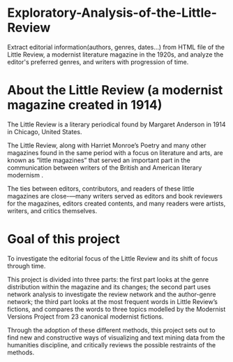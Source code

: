 # Exploratory-Analysis-of-the-Little-Review
Extract editorial information(authors, genres, dates...) from HTML file of the Little Review, a modernist literature magazine in the 1920s, and analyze the editor's preferred genres, and writers with progression of time. 

# About the Little Review (a modernist magazine created in 1914)
The Little Review  is a literary periodical found by Margaret Anderson in 1914 in Chicago, United States. 

The Little Review, along with Harriet Monroe’s Poetry and many other magazines found in the same period with a focus on literature and arts, are known as “little magazines” that served an important part in the communication between writers of the British and American literary modernism . 

The ties between editors, contributors, and readers of these little magazines are close-—many writers served as editors and book reviewers for the magazines, editors created contents, and many readers were artists, writers, and critics themselves. 

# Goal of this project
To investigate the editorial focus of the Little Review and its shift of focus through time. 

This project is divided into three parts: the first part looks at the genre distribution within the magazine and its changes; the second part uses network analysis to investigate the review network and the author-genre network; the third part looks at the most frequent words in Little Review’s fictions, and compares the words to three topics modelled by the Modernist Versions Project from 23 canonical modernist fictions. 

Through the adoption of these different methods, this project sets out to find new and constructive ways of visualizing and text mining data from the humanities discipline, and critically reviews the possible restraints of the methods. 
